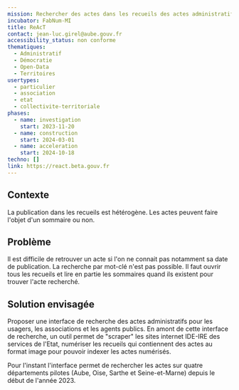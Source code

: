 ```yaml
---
mission: Rechercher des actes dans les recueils des actes administratifs
incubator: FabNum-MI
title: ReAcT
contact: jean-luc.girel@aube.gouv.fr
accessibility_status: non conforme
thematiques:
  - Administratif
  - Démocratie
  - Open-Data
  - Territoires
usertypes:
  - particulier
  - association
  - etat
  - collectivite-territoriale
phases:
  - name: investigation
    start: 2023-11-20
  - name: construction
    start: 2024-03-01
  - name: acceleration
    start: 2024-10-18
techno: []
link: https://react.beta.gouv.fr
---
```

## Contexte

La publication dans les recueils est hétérogène. Les actes peuvent faire l'objet d'un sommaire ou non. 

## Problème

Il est difficile de retrouver un acte si l'on ne connait pas notamment sa date de publication. La recherche par mot-clé n'est pas possible. Il faut ouvrir tous les recueils et lire en partie les sommaires quand ils existent pour trouver l'acte recherché.

## Solution envisagée

Proposer une interface de recherche des actes administratifs pour les usagers, les associations et les agents publics.
En amont de cette interface de recherche, un outil permet de "scraper" les sites internet IDE-IRE des services de l'Etat, numériser les recueils qui contiennent des actes au format image pour pouvoir indexer les actes numérisés.

Pour l'instant l'interface permet de rechercher les actes sur quatre départements pilotes (Aube, Oise, Sarthe et Seine-et-Marne) depuis le début de l'année 2023.
